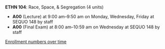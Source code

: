 **ETHN 104**: Race, Space, & Segregation (4 units)

- **A00** (Lecture) at 9:00 am–9:50 am on Monday, Wednesday, Friday at SEQUO 148 by staff
- **A00** (Final Exam) at 8:00 am–10:59 am on Wednesday at SEQUO 148 by staff

[Enrollment numbers over time](./ETHN104.tsv)

